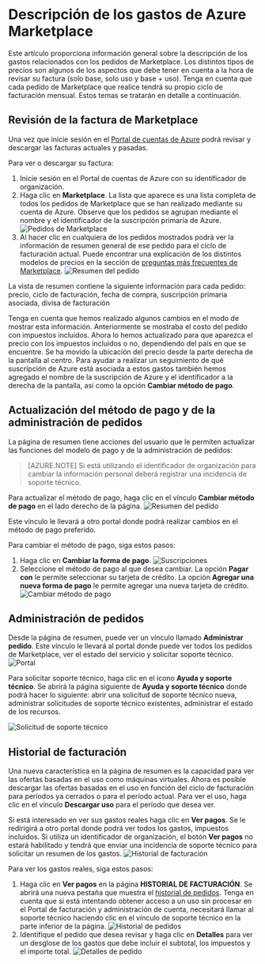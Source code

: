 <properties
	pageTitle="Descripción de los gastos de Azure Marketplace | Microsoft Azure"
	description="Ofrece información para comprender los gastos relacionados con los pedidos de Marketplace."
	services="billing"
	documentationCenter=""
	authors="jiangchen79"
	manager="felixwu"
	editor=""
	tags="billing"
	/>

<tags
	ms.service="billing"
	ms.workload="na"
	ms.tgt_pltfrm="na"
	ms.devlang="na"
	ms.topic="article"
	ms.date="02/03/2016"
	ms.author="cjiang"/>

# Descripción de los gastos de Azure Marketplace
Este artículo proporciona información general sobre la descripción de los gastos relacionados con los pedidos de Marketplace. Los distintos tipos de precios son algunos de los aspectos que debe tener en cuenta a la hora de revisar su factura (solo base, solo uso y base + uso). Tenga en cuenta que cada pedido de Marketplace que realice tendrá su propio ciclo de facturación mensual. Estos temas se tratarán en detalle a continuación.

## Revisión de la factura de Marketplace
Una vez que inicie sesión en el [Portal de cuentas de Azure](https://account.windowsazure.com/subscriptions/) podrá revisar y descargar las facturas actuales y pasadas.

Para ver o descargar su factura:

1. Inicie sesión en el Portal de cuentas de Azure con su identificador de organización.
2. Haga clic en **Marketplace**. La lista que aparece es una lista completa de todos los pedidos de Marketplace que se han realizado mediante su cuenta de Azure. Observe que los pedidos se agrupan mediante el nombre y el identificador de la suscripción primaria de Azure. ![Pedidos de Marketplace](./media/billing-understand-your-azure-marketplace-charges/marketplace-orders.png)
3. Al hacer clic en cualquiera de los pedidos mostrados podrá ver la información de resumen general de ese pedido para el ciclo de facturación actual. Puede encontrar una explicación de los distintos modelos de precios en la sección de [preguntas más frecuentes de Marketplace]( https://azure.microsoft.com/marketplace/faq/).
![Resumen del pedido](./media/billing-understand-your-azure-marketplace-charges/order-summary.png)

La vista de resumen contiene la siguiente información para cada pedido: precio, ciclo de facturación, fecha de compra, suscripción primaria asociada, divisa de facturación

Tenga en cuenta que hemos realizado algunos cambios en el modo de mostrar esta información. Anteriormente se mostraba el costo del pedido con impuestos incluidos. Ahora lo hemos actualizado para que aparezca el precio con los impuestos incluidos o no, dependiendo del país en que se encuentre. Se ha movido la ubicación del precio desde la parte derecha de la pantalla al centro. Para ayudar a realizar un seguimiento de qué suscripción de Azure está asociada a estos gastos también hemos agregado el nombre de la suscripción de Azure y el identificador a la derecha de la pantalla, así como la opción **Cambiar método de pago**.

## Actualización del método de pago y de la administración de pedidos
La página de resumen tiene acciones del usuario que le permiten actualizar las funciones del modelo de pago y de la administración de pedidos:

> [AZURE.NOTE] Si está utilizando el identificador de organización para cambiar la información personal deberá registrar una incidencia de soporte técnico.

Para actualizar el método de pago, haga clic en el vínculo **Cambiar método de pago** en el lado derecho de la página. ![Resumen del pedido](./media/billing-understand-your-azure-marketplace-charges/order-summary.png)

Este vínculo le llevará a otro portal donde podrá realizar cambios en el método de pago preferido.

Para cambiar el método de pago, siga estos pasos:

1. Haga clic en **Cambiar la forma de pago**. ![Suscripciones](./media/billing-understand-your-azure-marketplace-charges/subscriptions.jpg)
2. Seleccione el método de pago al que desea cambiar. La opción **Pagar con** le permite seleccionar su tarjeta de crédito. La opción **Agregar una nueva forma de pago** le permite agregar una nueva tarjeta de crédito. ![Cambiar método de pago](./media/billing-understand-your-azure-marketplace-charges/change-payment-method.jpg)

## Administración de pedidos
Desde la página de resumen, puede ver un vínculo llamado **Administrar pedido**. Este vínculo le llevará al portal donde puede ver todos los pedidos de Marketplace, ver el estado del servicio y solicitar soporte técnico. ![Portal](./media/billing-understand-your-azure-marketplace-charges/portal.jpg)

Para solicitar soporte técnico, haga clic en el icono **Ayuda y soporte técnico**. Se abrirá la página siguiente de **Ayuda y soporte técnico** donde podrá hacer lo siguiente: abrir una solicitud de soporte técnico nueva, administrar solicitudes de soporte técnico existentes, administrar el estado de los recursos.

![Solicitud de soporte técnico](./media/billing-understand-your-azure-marketplace-charges/request-support.jpg)

## Historial de facturación
Una nueva característica en la página de resumen es la capacidad para ver las ofertas basadas en el uso como máquinas virtuales. Ahora es posible descargar las ofertas basadas en el uso en función del ciclo de facturación para períodos ya cerrados o para el período actual. Para ver el uso, haga clic en el vínculo **Descargar uso** para el período que desea ver.

Si está interesado en ver sus gastos reales haga clic en **Ver pagos**. Se le redirigirá a otro portal donde podrá ver todos los gastos, impuestos incluidos. Si utiliza un identificador de organización, el botón **Ver pagos** no estará habilitado y tendrá que enviar una incidencia de soporte técnico para solicitar un resumen de los gastos. ![Historial de facturación](./media/billing-understand-your-azure-marketplace-charges/billing-history.png)

Para ver los gastos reales, siga estos pasos:

1. Haga clic en **Ver pagos** en la página **HISTORIAL DE FACTURACIÓN**. Se abrirá una nueva pestaña que muestra el [historial de pedidos](https://account.microsoft.com/billing/orders#/). Tenga en cuenta que si está intentando obtener acceso a un uso sin procesar en el Portal de facturación y administración de cuenta, necesitará llamar al soporte técnico haciendo clic en el vínculo de soporte técnico en la parte inferior de la página. ![Historial de pedidos](./media/billing-understand-your-azure-marketplace-charges/order-history.jpg)
2. Identifique el pedido que desea revisar y haga clic en **Detalles** para ver un desglose de los gastos que debe incluir el subtotal, los impuestos y el importe total. ![Detalles de pedido](./media/billing-understand-your-azure-marketplace-charges/order-details.jpg)

<!---HONumber=AcomDC_0204_2016-->